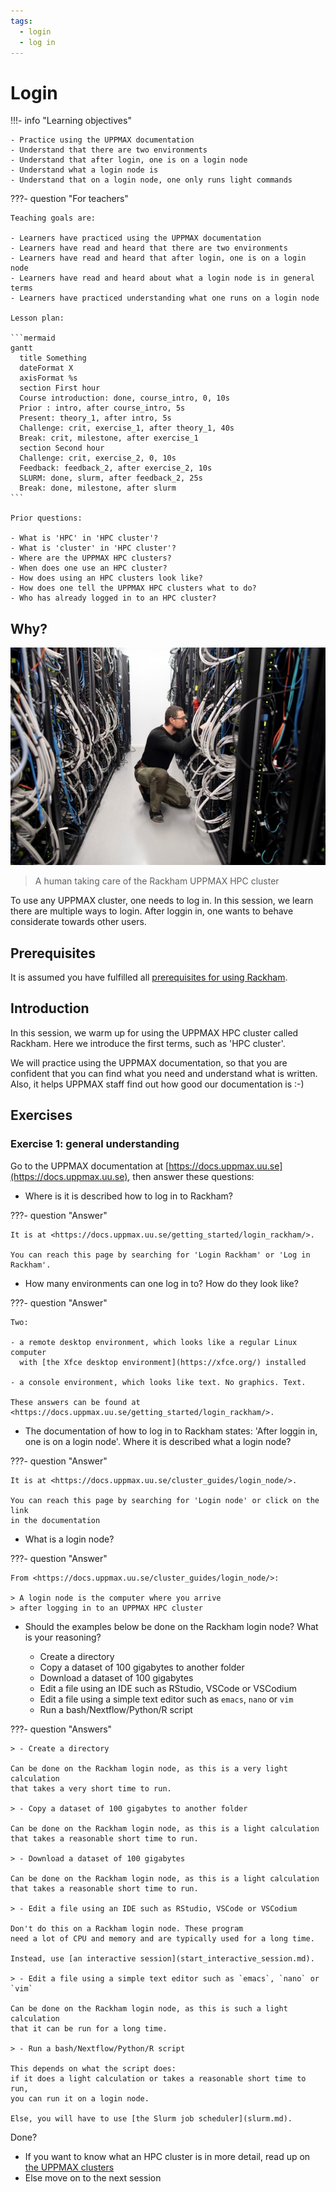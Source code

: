 ```yaml
---
tags:
  - login
  - log in
---
```


# Login

!!!- info "Learning objectives"

    - Practice using the UPPMAX documentation
    - Understand that there are two environments
    - Understand that after login, one is on a login node
    - Understand what a login node is
    - Understand that on a login node, one only runs light commands

???- question "For teachers"

    Teaching goals are:

    - Learners have practiced using the UPPMAX documentation
    - Learners have read and heard that there are two environments
    - Learners have read and heard that after login, one is on a login node
    - Learners have read and heard about what a login node is in general terms
    - Learners have practiced understanding what one runs on a login node

    Lesson plan:

    ```mermaid
    gantt
      title Something
      dateFormat X
      axisFormat %s
      section First hour
      Course introduction: done, course_intro, 0, 10s
      Prior : intro, after course_intro, 5s
      Present: theory_1, after intro, 5s
      Challenge: crit, exercise_1, after theory_1, 40s
      Break: crit, milestone, after exercise_1
      section Second hour
      Challenge: crit, exercise_2, 0, 10s
      Feedback: feedback_2, after exercise_2, 10s
      SLURM: done, slurm, after feedback_2, 25s
      Break: done, milestone, after slurm
    ```

    Prior questions:

    - What is 'HPC' in 'HPC cluster'?
    - What is 'cluster' in 'HPC cluster'?
    - Where are the UPPMAX HPC clusters?
    - When does one use an HPC cluster?
    - How does using an HPC clusters look like?
    - How does one tell the UPPMAX HPC clusters what to do?
    - Who has already logged in to an HPC cluster?

## Why?

![Rackham](rackham.jpg)

> A human taking care of the Rackham UPPMAX HPC cluster

To use any UPPMAX cluster, one needs to log in.
In this session, we learn there are multiple ways to login.
After loggin in, one wants to behave considerate towards other users.

## Prerequisites

It is assumed you have fulfilled all
[prerequisites for using Rackham](https://docs.uppmax.uu.se/getting_started/rackham_usage_prerequisites/).

## Introduction

In this session, we warm up for using the UPPMAX HPC cluster
called Rackham. Here we introduce the first terms, such as 'HPC cluster'.

We will practice using the UPPMAX documentation,
so that you are confident that you can find what you need
and understand what is written.
Also, it helps UPPMAX staff find out how good our documentation is :-)

## Exercises

### Exercise 1: general understanding

Go to the UPPMAX documentation at [https://docs.uppmax.uu.se](https://docs.uppmax.uu.se),
then answer these questions:

- Where is it is described how to log in to Rackham?

???- question "Answer"

    It is at <https://docs.uppmax.uu.se/getting_started/login_rackham/>.

    You can reach this page by searching for 'Login Rackham' or 'Log in Rackham'. 

- How many environments can one log in to? How do they look like?

???- question "Answer"

    Two:

    - a remote desktop environment, which looks like a regular Linux computer
      with [the Xfce desktop environment](https://xfce.org/) installed

    - a console environment, which looks like text. No graphics. Text.

    These answers can be found at <https://docs.uppmax.uu.se/getting_started/login_rackham/>.
 
- The documentation of how to log in to Rackham states: 'After loggin in, one is on a login node'.
  Where it is described what a login node?

???- question "Answer"

    It is at <https://docs.uppmax.uu.se/cluster_guides/login_node/>.

    You can reach this page by searching for 'Login node' or click on the link
    in the documentation

- What is a login node?

???- question "Answer"

    From <https://docs.uppmax.uu.se/cluster_guides/login_node/>:

    > A login node is the computer where you arrive
    > after logging in to an UPPMAX HPC cluster

- Should the examples below be done on the Rackham login node? 
  What is your reasoning?

    - Create a directory
    - Copy a dataset of 100 gigabytes to another folder
    - Download a dataset of 100 gigabytes
    - Edit a file using an IDE such as RStudio, VSCode or VSCodium
    - Edit a file using a simple text editor such as `emacs`, `nano` or `vim`
    - Run a bash/Nextflow/Python/R script

???- question "Answers"

    > - Create a directory

    Can be done on the Rackham login node, as this is a very light calculation
    that takes a very short time to run.

    > - Copy a dataset of 100 gigabytes to another folder

    Can be done on the Rackham login node, as this is a light calculation
    that takes a reasonable short time to run.

    > - Download a dataset of 100 gigabytes

    Can be done on the Rackham login node, as this is a light calculation
    that takes a reasonable short time to run.

    > - Edit a file using an IDE such as RStudio, VSCode or VSCodium

    Don't do this on a Rackham login node. These program
    need a lot of CPU and memory and are typically used for a long time.

    Instead, use [an interactive session](start_interactive_session.md).

    > - Edit a file using a simple text editor such as `emacs`, `nano` or `vim`

    Can be done on the Rackham login node, as this is such a light calculation
    that it can be run for a long time.

    > - Run a bash/Nextflow/Python/R script

    This depends on what the script does:
    if it does a light calculation or takes a reasonable short time to run,
    you can run it on a login node.

    Else, you will have to use [the Slurm job scheduler](slurm.md).

Done?

- If you want to know what an HPC cluster is in more detail, 
  read up on [the UPPMAX clusters](https://docs.uppmax.uu.se/cluster_guides/uppmax_cluster/)
- Else move on to the next session
